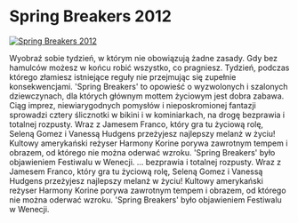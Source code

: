 Spring Breakers 2012 
=============
[![Spring Breakers 2012 ](http://vidos.pl/images/player.gif)](http://vidos.pl/spring-breakers-2012)

 Wyobraź sobie tydzień, w którym nie obowiązują żadne zasady. Gdy bez hamulców możesz w końcu robić wszystko, co pragniesz. Tydzień, podczas którego złamiesz istniejące reguły nie przejmując się zupełnie konsekwencjami. 'Spring Breakers' to opowieść o wyzwolonych i szalonych dziewczynach, dla których głównym mottem życiowym jest dobra zabawa. Ciąg imprez, niewiarygodnych pomysłów i nieposkromionej fantazji sprowadzi cztery ślicznotki w bikini i w kominiarkach, na drogę bezprawia i totalnej rozpusty. Wraz z Jamesem Franco, który gra tu życiową rolę, Seleną Gomez i Vanessą Hudgens przeżyjesz najlepszy melanż w życiu! Kultowy amerykański reżyser Harmony Korine porywa zawrotnym tempem i obrazem, od którego nie można oderwać wzroku. 'Spring Breakers' było objawieniem Festiwalu w Wenecji.   ... bezprawia i totalnej rozpusty. Wraz z Jamesem Franco, który gra tu życiową rolę, Seleną Gomez i Vanessą Hudgens przeżyjesz najlepszy melanż w życiu! Kultowy amerykański reżyser Harmony Korine porywa zawrotnym tempem i obrazem, od którego nie można oderwać wzroku. 'Spring Breakers' było objawieniem Festiwalu w Wenecji.
